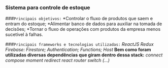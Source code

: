 ### Sistema para controle de estoque

###`Principais objetivos:`
*Controlar o fluxo de produtos que saem e entram do estoque;
*Alimentar banco de dados para auxiliar na tomada de decisões;
*Tornar o fluxo de operações com produtos da empresa menos sucetível à falhas.

###`Principais frameworks e tecnologias utilizadas:`
*ReactJS*
*Redux*
*Firebase: Firestore; Authentication; Functions; Host*
**Bem como foram utilizadas diversas dependências que giram dentro dessa stack:**
*connect*
*compose*
*moment*
*redirect*
*react router*
*switch*
*(...)*



